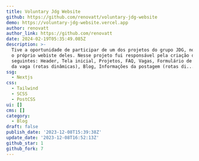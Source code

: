```yaml
---
title: Voluntary Jdg Website
github: https://github.com/renovatt/voluntary-jdg-website
demo: https://voluntary-jdg-website.vercel.app
author: renovatt
author_link: https://github.com/renovatt
date: 2024-02-19T05:35:49.085Z
description: >-
  Tive a oportunidade de participar de um dos projetos do grupo JDG, no qual foi
  o próprio webiste deles. Nesse projeto fui responsável pela criação dos
  seguintes: Header, Tela inicial, Projetos, FAQ, Vagas, Formulário de inscrição
  da vaga (rotas dinâmicas), Blog, Informações da postagem (rotas di...
ssg:
  - Nextjs
css:
  - Tailwind
  - SCSS
  - PostCSS
ui: []
cms: []
category:
  - Blog
draft: false
publish_date: '2023-12-08T15:39:38Z'
update_date: '2023-12-08T16:52:13Z'
github_star: 1
github_fork: 7
---
```

